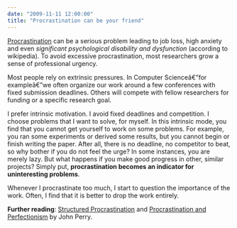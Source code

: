 ```yaml
---
date: "2009-11-11 12:00:00"
title: "Procrastination can be your friend"
---
```




[Procrastination](https://en.wikipedia.org/wiki/Procrastination#Psychological) can be a serious problem leading to job loss, high anxiety and even <em>significant psychological disability and dysfunction</em> (according to wikipedia). To avoid excessive procrastination, most researchers grow a sense of professional urgency.

Most people rely on extrinsic pressures. In Computer Scienceâ€”for exampleâ€”we often organize our work around a few conferences with fixed submission deadlines. Others will compete with fellow researchers for funding or a specific research goal.

I prefer intrinsic motivation. I avoid fixed deadlines and competition. I choose problems that I want to solve, for myself. In this intrinsic mode, you find that you cannot get yourself to work on some problems. For example, you ran some experiments or derived some results, but you cannot begin or finish writing the paper. After all, there is no deadline, no competitor to beat, so why bother if you do not feel the urge? In some instances, you are merely lazy. But what happens if you make good progress in other, similar projects? Simply put, __procrastination becomes an indicator for uninteresting problems__.

Whenever I procrastinate too much, I start to question the importance of the work. Often, I find that it is better to drop the work entirely.

__Further reading__: [Structured Procrastination](http://www.structuredprocrastination.com/) and [Procrastination and Perfectionism](http://www.structuredprocrastination.com/essay-relocated/) by John Perry.

